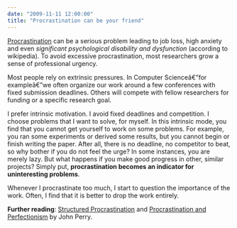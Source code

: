 ```yaml
---
date: "2009-11-11 12:00:00"
title: "Procrastination can be your friend"
---
```




[Procrastination](https://en.wikipedia.org/wiki/Procrastination#Psychological) can be a serious problem leading to job loss, high anxiety and even <em>significant psychological disability and dysfunction</em> (according to wikipedia). To avoid excessive procrastination, most researchers grow a sense of professional urgency.

Most people rely on extrinsic pressures. In Computer Scienceâ€”for exampleâ€”we often organize our work around a few conferences with fixed submission deadlines. Others will compete with fellow researchers for funding or a specific research goal.

I prefer intrinsic motivation. I avoid fixed deadlines and competition. I choose problems that I want to solve, for myself. In this intrinsic mode, you find that you cannot get yourself to work on some problems. For example, you ran some experiments or derived some results, but you cannot begin or finish writing the paper. After all, there is no deadline, no competitor to beat, so why bother if you do not feel the urge? In some instances, you are merely lazy. But what happens if you make good progress in other, similar projects? Simply put, __procrastination becomes an indicator for uninteresting problems__.

Whenever I procrastinate too much, I start to question the importance of the work. Often, I find that it is better to drop the work entirely.

__Further reading__: [Structured Procrastination](http://www.structuredprocrastination.com/) and [Procrastination and Perfectionism](http://www.structuredprocrastination.com/essay-relocated/) by John Perry.

